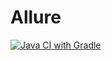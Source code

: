 # Allure
[![Java CI with Gradle](https://github.com/masserow/Allure/actions/workflows/gradle.yml/badge.svg)](https://github.com/masserow/Allure/actions/workflows/gradle.yml)
